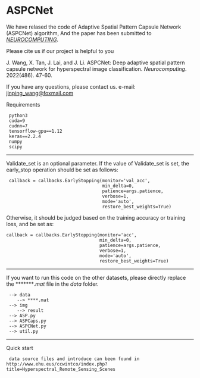 # ASPCNet

We have relased the code of Adaptive Spatial Pattern Capsule Network (ASPCNet) algorithm, And the paper has been submitted to [*NEUROCOMPUTING*](https://www.sciencedirect.com/science/article/pii/S092523122200220X). 

Please cite us if our project is helpful to you

J. Wang, X. Tan, J. Lai, and J. Li. ASPCNet: Deep adaptive spatial pattern capsule network for hyperspectral image classification. *Neurocomputing*. 2022(486). 47-60.

If you have any questions, please contact us. e-mail: jinping_wang@foxmail.com



Requirements

     python3
     cuda=9
     cudnn=7
     tensorflow-gpu==1.12
     keras==2.2.4
     numpy 
     scipy


******
Validate_set is an optional parameter. If the value of Validate_set is set, the early_stop operation should be set as follows:

     callback = callbacks.EarlyStopping(monitor='val_acc',
                                        min_delta=0,
                                        patience=args.patience,
                                        verbose=1,
                                        mode='auto',
                                        restore_best_weights=True)

Otherwise, it should be judged based on the training accuracy or training loss, and be set as:

    callback = callbacks.EarlyStopping(monitor='acc',
                                       min_delta=0,
                                       patience=args.patience,
                                       verbose=1,
                                       mode='auto',
                                       restore_best_weights=True)
******
If you want to run this code on the other datasets, please directly replace the ********.mat* file in the *data* folder.

     --> data
        --> ****.mat
     --> img
        --> result
     --> ASP.py
     --> ASPCaps.py
     --> ASPCNet.py
     --> util.py
******

Quick start

     data source files and introduce can been found in http://www.ehu.eus/ccwintco/index.php?title=Hyperspectral_Remote_Sensing_Scenes
     
     
   
